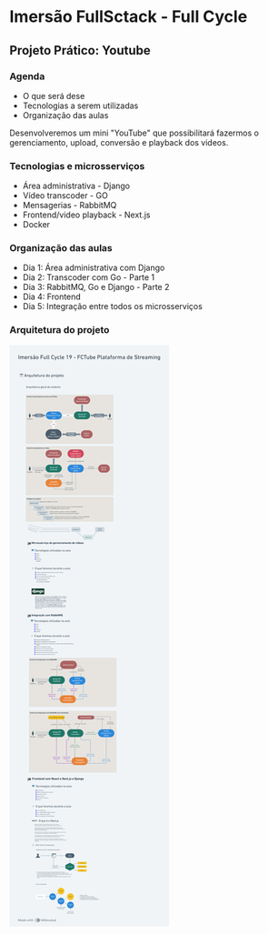 # Imersão FullSctack - Full Cycle

## Projeto Prático: Youtube

### Agenda

- O que será dese
-  Tecnologias a serem utilizadas 
- Organização das aulas

Desenvolveremos um mini "YouTube" que possibilitará fazermos o gerenciamento, upload, conversão e 
playback dos videos.

### Tecnologias e microsserviços

- Área administrativa - Django
- Vídeo transcoder - GO
- Mensagerias - RabbitMQ
- Frontend/video playback - Next.js
- Docker

### Organização das aulas

- Dia 1: Área administrativa com Django
- Dia 2: Transcoder com Go - Parte 1
- Dia 3: RabbitMQ, Go e Django - Parte 2
- Dia 4: Frontend
- Dia 5: Integração entre todos os microsserviços

### Arquitetura do projeto

![Arquitetura do projeto](arquitetura_projeto.png)

